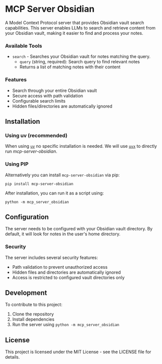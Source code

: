 # MCP Server Obsidian

A Model Context Protocol server that provides Obsidian vault search capabilities. This server enables LLMs to search and retrieve content from your Obsidian vault, making it easier to find and process your notes.

### Available Tools

- `search` - Searches your Obsidian vault for notes matching the query.
    - `query` (string, required): Search query to find relevant notes
    - Returns a list of matching notes with their content

### Features

- Search through your entire Obsidian vault
- Secure access with path validation
- Configurable search limits
- Hidden files/directories are automatically ignored

## Installation

### Using uv (recommended)

When using [`uv`](https://docs.astral.sh/uv/) no specific installation is needed. We will
use [`uvx`](https://docs.astral.sh/uv/guides/tools/) to directly run *mcp-server-obsidian*.

### Using PIP

Alternatively you can install `mcp-server-obsidian` via pip:

```
pip install mcp-server-obsidian
```

After installation, you can run it as a script using:

```
python -m mcp_server_obsidian
```

## Configuration

The server needs to be configured with your Obsidian vault directory. By default, it will look for notes in the user's home directory.

### Security

The server includes several security features:
- Path validation to prevent unauthorized access
- Hidden files and directories are automatically ignored
- Access is restricted to configured vault directories only

## Development

To contribute to this project:

1. Clone the repository
2. Install dependencies
3. Run the server using `python -m mcp_server_obsidian`

## License

This project is licensed under the MIT License - see the LICENSE file for details.
